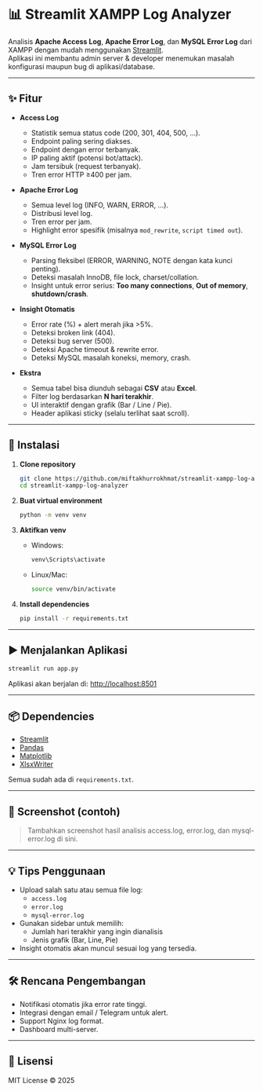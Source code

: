 # 📊 Streamlit XAMPP Log Analyzer

Analisis **Apache Access Log**, **Apache Error Log**, dan **MySQL Error Log** dari XAMPP dengan mudah menggunakan [Streamlit](https://streamlit.io/).  
Aplikasi ini membantu admin server & developer menemukan masalah konfigurasi maupun bug di aplikasi/database.

---

## ✨ Fitur

- **Access Log**
  - Statistik semua status code (200, 301, 404, 500, …).
  - Endpoint paling sering diakses.
  - Endpoint dengan error terbanyak.
  - IP paling aktif (potensi bot/attack).
  - Jam tersibuk (request terbanyak).
  - Tren error HTTP ≥400 per jam.

- **Apache Error Log**
  - Semua level log (INFO, WARN, ERROR, …).
  - Distribusi level log.
  - Tren error per jam.
  - Highlight error spesifik (misalnya `mod_rewrite`, `script timed out`).

- **MySQL Error Log**
  - Parsing fleksibel (ERROR, WARNING, NOTE dengan kata kunci penting).
  - Deteksi masalah InnoDB, file lock, charset/collation.
  - Insight untuk error serius: **Too many connections**, **Out of memory**, **shutdown/crash**.

- **Insight Otomatis**
  - Error rate (%) + alert merah jika >5%.
  - Deteksi broken link (404).
  - Deteksi bug server (500).
  - Deteksi Apache timeout & rewrite error.
  - Deteksi MySQL masalah koneksi, memory, crash.

- **Ekstra**
  - Semua tabel bisa diunduh sebagai **CSV** atau **Excel**.
  - Filter log berdasarkan **N hari terakhir**.
  - UI interaktif dengan grafik (Bar / Line / Pie).
  - Header aplikasi sticky (selalu terlihat saat scroll).

---

## 🚀 Instalasi

1. **Clone repository**
   ```bash
   git clone https://github.com/miftakhurrokhmat/streamlit-xampp-log-analyzer.git
   cd streamlit-xampp-log-analyzer
   ```

2. **Buat virtual environment**
   ```bash
   python -m venv venv
   ```

3. **Aktifkan venv**
   - Windows:
     ```bash
     venv\Scripts\activate
     ```
   - Linux/Mac:
     ```bash
     source venv/bin/activate
     ```

4. **Install dependencies**
   ```bash
   pip install -r requirements.txt
   ```

---

## ▶️ Menjalankan Aplikasi

```bash
streamlit run app.py
```

Aplikasi akan berjalan di: [http://localhost:8501](http://localhost:8501)

---

## 📦 Dependencies

- [Streamlit](https://streamlit.io/)
- [Pandas](https://pandas.pydata.org/)
- [Matplotlib](https://matplotlib.org/)
- [XlsxWriter](https://xlsxwriter.readthedocs.io/)

Semua sudah ada di `requirements.txt`.

---

## 📸 Screenshot (contoh)

> Tambahkan screenshot hasil analisis access.log, error.log, dan mysql-error.log di sini.

---

## 💡 Tips Penggunaan

- Upload salah satu atau semua file log:
  - `access.log`
  - `error.log`
  - `mysql-error.log`
- Gunakan sidebar untuk memilih:
  - Jumlah hari terakhir yang ingin dianalisis
  - Jenis grafik (Bar, Line, Pie)
- Insight otomatis akan muncul sesuai log yang tersedia.

---

## 🛠️ Rencana Pengembangan

- Notifikasi otomatis jika error rate tinggi.
- Integrasi dengan email / Telegram untuk alert.
- Support Nginx log format.
- Dashboard multi-server.

---

## 📜 Lisensi

MIT License © 2025
